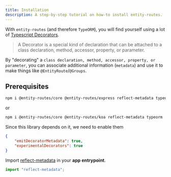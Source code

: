```yaml
---
title: Installation
description: A step-by-step tutorial on how-to install entity-routes.
---
```


With `entity-routes` (and therefore `TypeORM`), you will find yourself using a lot of
[Typescript Decorators](https://www.typescriptlang.org/docs/handbook/decorators.html).

> A Decorator is a special kind of declaration that can be attached to a class declaration, method, accessor, property,
> or parameter.

By "decorating" a `class declaration, method, accessor, property, or parameter`, you can associate additional
information (`metadata`) and use it to make things like `@EntityRoute`/`@Groups`.

## Prerequisites

```bash
npm i @entity-routes/core @entity-routes/express reflect-metadata typeorm
```

or

```bash
npm i @entity-routes/core @entity-routes/koa reflect-metadata typeorm
```

Since this library depends on it, we need to enable them

```json title=./tsconfig.json
{
    "emitDecoratorMetadata": true,
    "experimentalDecorators": true
}
```

Import [reflect-metadata](https://github.com/rbuckton/reflect-metadata) in your **app entrypoint**.

```typescript title=./src/main.ts
import "reflect-metadata";
```
